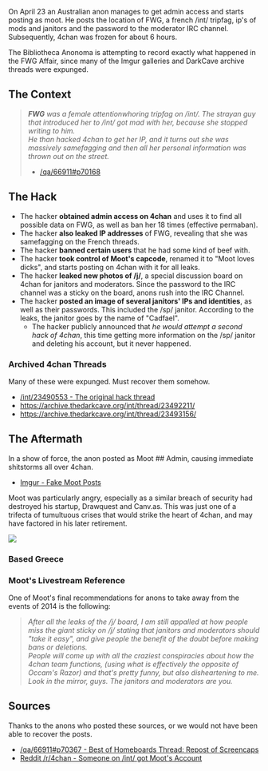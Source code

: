 On April 23 an Australian anon manages to get admin access and starts posting as moot. He posts the location of FWG, a french /int/ tripfag, ip's of mods and janitors and the password to the moderator IRC channel. Subsequently, 4chan was frozen for about 6 hours. 

The Bibliotheca Anonoma is attempting to record exactly what happened in the FWG Affair, since many of the Imgur galleries and DarkCave archive threads were expunged.

## The Context

> _**FWG** was a female attentionwhoring tripfag on /int/. The strayan guy that introduced her to /int/ got mad with her, because she stopped writing to him._  
> _He than hacked 4chan to get her IP, and it turns out she was massively samefagging and then all her personal information was thrown out on the street._
> - [/qa/66911#p70168](http://archive.moe/qa/thread/66911#p70168)

## The Hack

* The hacker **obtained admin access on 4chan** and uses it to find all possible data on FWG, as well as ban her 18 times (effective permaban).
* The hacker **also leaked IP addresses** of FWG, revealing that she was samefagging on the French threads.
* The hacker **banned certain users** that he had some kind of beef with.
* The hacker **took control of Moot's capcode**, renamed it to "Moot loves dicks", and starts posting on 4chan with it for all leaks.
* The hacker **leaked new photos of /j/**, a special discussion board on 4chan for janitors and moderators. Since the password to the IRC channel was a sticky on the board, anons rush into the IRC Channel. 
* The hacker **posted an image of several janitors' IPs and identities**, as well as their passwords. This included the /sp/ janitor. According to the leaks, the janitor goes by the name of "Cadfael".
  * The hacker publicly announced that _he would attempt a second hack of 4chan_, this time getting more information on the /sp/ janitor and deleting his account, but it never happened. 

### Archived 4chan Threads

Many of these were expunged. Must recover them somehow.

* [/int/23490553 - The original hack thread](https://archive.thedarkcave.org/int/thread/23490553/)
* https://archive.thedarkcave.org/int/thread/23492211/
* https://archive.thedarkcave.org/int/thread/23493156/

## The Aftermath

In a show of force, the anon posted as Moot ## Admin, causing immediate shitstorms all over 4chan.

* [Imgur - Fake Moot Posts](http://imgur.com/ZK2HGxZ,DDN8cHq,sroNBbH,Pr4JP9S,jjhABbI,TVdFvfD,CZ4tZZi,I896eBS,9iWxJX2,0aazexm)

Moot was particularly angry, especially as a similar breach of security had destroyed his startup, Drawquest and Canv.as. This was just one of a trifecta of tumultuous crises that would strike the heart of 4chan, and may have factored in his later retirement. 

![](http://i.imgur.com/2ADMLUG.jpg)

### Based Greece



### Moot's Livestream Reference

One of Moot's final recommendations for anons to take away from the events of 2014 is the following:

> _After all the leaks of the /j/ board, I am still appalled at how people miss the giant sticky on /j/ stating that janitors and moderators should "take it easy", and give people the benefit of the doubt before making bans or deletions._  
> _People will come up with all the craziest conspiracies about how the 4chan team functions, (using what is effectively the opposite of Occam's Razor) and that's pretty funny, but also disheartening to me._  
> _Look in the mirror, guys. The janitors and moderators are you._

## Sources

Thanks to the anons who posted these sources, or we would not have been able to recover the posts.

* [/qa/66911#p70367 - Best of Homeboards Thread: Repost of Screencaps](http://archive.moe/qa/thread/66911#p70367)
* [Reddit /r/4chan - Someone on /int/ got Moot's Account](http://www.reddit.com/r/4chan/comments/23ri4w/someone_on_int_got_moots_account/)